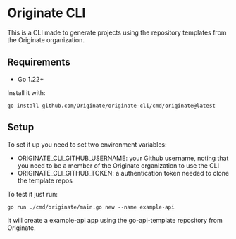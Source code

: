 # Originate CLI

This is a CLI made to generate projects using the repository templates from the Originate organization.

## Requirements

- Go 1.22+

Install it with:
```
go install github.com/Originate/originate-cli/cmd/originate@latest
```

## Setup

To set it up you need to set two environment variables:

- ORIGINATE_CLI_GITHUB_USERNAME: your Github username, noting that you need to be a member of the Originate organization to use the CLI
- ORIGINATE_CLI_GITHUB_TOKEN: a authentication token needed to clone the template repos

To test it just run:

```
go run ./cmd/originate/main.go new --name example-api
```

It will create a example-api app using the go-api-template repository from Originate.